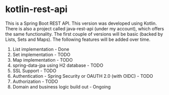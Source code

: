 # kotlin-rest-api

This is a Spring Boot REST API.
This version was developed using Kotlin.
There is also a project called java-rest-api (under my account), which offers the same functionality.
The first couple of versions will be basic (backed by Lists, Sets and Maps).
The following features will be added over time.

1. List implementation - Done
2. Set implementation - TODO
3. Map implementation - TODO
4. spring-data-jpa using H2 database - TODO
5. SSL Support - TODO
6. Authentication - Spring Security or OAUTH 2.0 (with OIDC) - TODO
7. Authorization - TODO
8. Domain and business logic build out - Ongoing
